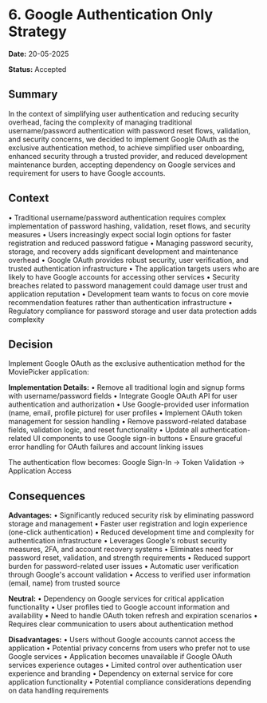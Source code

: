 # 6. Google Authentication Only Strategy

**Date:** 20-05-2025

**Status:** Accepted

## Summary

In the context of simplifying user authentication and reducing security overhead, facing the complexity of managing traditional username/password authentication with password reset flows, validation, and security concerns, we decided to implement Google OAuth as the exclusive authentication method, to achieve simplified user onboarding, enhanced security through a trusted provider, and reduced development maintenance burden, accepting dependency on Google services and requirement for users to have Google accounts.

## Context

• Traditional username/password authentication requires complex implementation of password hashing, validation, reset flows, and security measures
• Users increasingly expect social login options for faster registration and reduced password fatigue
• Managing password security, storage, and recovery adds significant development and maintenance overhead
• Google OAuth provides robust security, user verification, and trusted authentication infrastructure
• The application targets users who are likely to have Google accounts for accessing other services
• Security breaches related to password management could damage user trust and application reputation
• Development team wants to focus on core movie recommendation features rather than authentication infrastructure
• Regulatory compliance for password storage and user data protection adds complexity

## Decision

Implement Google OAuth as the exclusive authentication method for the MoviePicker application:

**Implementation Details:**
• Remove all traditional login and signup forms with username/password fields
• Integrate Google OAuth API for user authentication and authorization
• Use Google-provided user information (name, email, profile picture) for user profiles
• Implement OAuth token management for session handling
• Remove password-related database fields, validation logic, and reset functionality
• Update all authentication-related UI components to use Google sign-in buttons
• Ensure graceful error handling for OAuth failures and account linking issues

The authentication flow becomes: Google Sign-In → Token Validation → Application Access

## Consequences

**Advantages:**
• Significantly reduced security risk by eliminating password storage and management
• Faster user registration and login experience (one-click authentication)
• Reduced development time and complexity for authentication infrastructure
• Leverages Google's robust security measures, 2FA, and account recovery systems
• Eliminates need for password reset, validation, and strength requirements
• Reduced support burden for password-related user issues
• Automatic user verification through Google's account validation
• Access to verified user information (email, name) from trusted source

**Neutral:**
• Dependency on Google services for critical application functionality
• User profiles tied to Google account information and availability
• Need to handle OAuth token refresh and expiration scenarios
• Requires clear communication to users about authentication method

**Disadvantages:**
• Users without Google accounts cannot access the application
• Potential privacy concerns from users who prefer not to use Google services
• Application becomes unavailable if Google OAuth services experience outages
• Limited control over authentication user experience and branding
• Dependency on external service for core application functionality
• Potential compliance considerations depending on data handling requirements 
